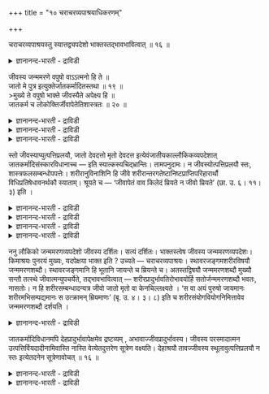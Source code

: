 +++
title = "१० चराचरव्यपाश्रयाधिकरणम्"

+++

चराचरव्यपाश्रयस्तु स्यात्तद्व्यपदेशो भाक्तस्तद्भावभावित्वात् ॥ १६ ॥  
<details><summary>ज्ञानानन्द-भारती - द्राविडी</summary>

सरासरव्यबाच्रयस्तु स्यात्तत्व्यबदेसो पाक्तस्तत्पावबावित्वात् ॥ १६ ॥
</details>

जीवस्य जन्ममरणे वपुषो वाऽऽत्मनो हि ते ॥  
जातो मे पुत्र इत्युक्तेर्जातकर्मादितस्तथा ॥ १९ ॥  
\>मुख्ये ते वपुषो भाक्ते जीवस्यैते अपेक्ष्य हि ॥  
जातकर्म च लोकोक्तिर्जीवापेतेतिशास्त्रतः ॥ २० ॥  
<details><summary>ज्ञानानन्द-भारती - द्राविडी</summary>

--वैयासिक-न्यायमाला
</details>

<details><summary>ज्ञानानन्द-भारती - द्राविडी</summary>

पिऱप्पु इऱप्पु इरण्डुम् जीवऩुक्का? सरीरत्तिऱ्का? “ऎऩक्कु पुत्तिरऩ् पिऱन्दिरुक्किऱाऩ्” ऎऩ्ऱु (उलगत्तिल्) सॊल्वदिऩालुम्, अप्पडिये (सास्तिरत्तिल्) जादगर्मा मुदलियदु सॊल्लियिरुप् पदिऩालुम्, अवै इरण्डुम् आत्मावुक्कुत्ताऩ्।
</details>

<details><summary>ज्ञानानन्द-भारती - द्राविडी</summary>

अवैयिरण्डुम् सरीरत्तिऱ्कुत्ताऩ् मुक्कियमायुळ्ळवै, जीवऩुक्कु उबसारमाय्च् चॊल्लप्पडुबवै। (सरीरत्तिऱ्कुरिय) अवैगळैयबेक्षित्तु (सास्तिरत्तिल्) जादगर्मावुम्, उलगप् पेच्चुम् एऱ्पट्टिरुक्किऩ्ऱऩ। "जीवऩाल् विडप्पट्ट” ऎऩ्ऱु सास्तिरम् सॊल्वदाल्।
</details>

स्तो जीवस्याप्युत्पत्तिप्रलयौ, जातो देवदत्तो मृतो देवदत्त इत्येवंजातीयकाल्लौकिकव्यपदेशात् जातकर्मादिसंस्कारविधानाच्च — इति स्यात्कस्यचिद्भ्रान्तिः। तामपनुदामः। न जीवस्योत्पत्तिप्रलयौ स्तः, शास्त्रफलसम्बन्धोपपत्तेः। शरीरानुविनाशिनि हि जीवे शरीरान्तरगतेष्टानिष्टप्राप्तिपरिहारार्थौ विधिप्रतिषेधावनर्थकौ स्याताम्। श्रूयते च — ‘जीवापेतं वाव किलेदं म्रियते न जीवो म्रियते’ (छा. उ. ६। ११। ३) इति ।

<details><summary>ज्ञानानन्द-भारती - द्राविडी</summary>

इदुवरै तत्पदवाच्यमाऩ जगत्कारण ईसुवर स्वरूबत्तै निर्णयम् सॆय्वदऱ्काग पूदङ्गळैप् पऱ्ऱिच् चॊल्लुम् सुरुदिगळिल् काणप्पडुम् विरोदत् तिऱ्कु परिहारम् सॊऩ्ऩार्। इऩि पाद मुडिवुवरै त्वम् पदार्त्त सोदऩत्तिऱ्काग जीवऩैच् चॊल्लुम् सुरुदि कळिल् काणप्पडुम् विरोदम् पोक्कप्पडुगिऱदु।
</details>

<details><summary>ज्ञानानन्द-भारती - द्राविडी</summary>

सरीरम् उण्डागुम् पॊऴुदुम् नासमडैयुम् पॊऴुदुम् जीवऩुक्कु पिऱप्पुम् मरणमुमुण्डा इल्लैया ऎऩ्ऱु सन्देहम्। तेवदत्तऩ् पिऱन्दाऩ्। तेवदत्तऩ् इऱन्दाऩ् ऎऩ्ऱु उलग व्यवहारत्तिल् जीवऩुक्के पिऱवियुम् मरणमुम् सॊल्वदालुम्, पिऱन्दवुडऩ् जीवऩुक्कु जादगर्मा सॆय्युम्बडि सास्तिरत्तिल् सॊल्लियिरुप्पदालुम् जीवऩुक्कु पिऱवियुम् मरणमुम् उण्डु ऎऩ्ऱु पूर्वबक्षम्।
</details>

<details><summary>ज्ञानानन्द-भारती - द्राविडी</summary>

जीवऩुक्कु पिऱवियुम् मरणमुम् ऒप्पुक्कॊण्डाल् जीवऩ् ताऩ् सॆय्द पुण्य पाब कर्म पलऩ्गळै अऩुबविक्क मुडियादु। कर्माक्कळैच् चॆय्द जीवऩ् इऱन्दु विट्टबडियाल्, पुदिय सरीरत्तिल् पुदिय जीवऩ् पिऱन्दिरुक्किऱबडियाल्दाऩ् सॆय्याद कर्माक्कळिऩ् पलऩै इवऩ् अऩुबविक्कुम्बडि नेरिडुम्। आगवे सॆय्द कर्मा पलऩैक्कॊडुक्कामले नासमडैवदु, कर्मा इल्लामलेये पलऩ् एऱ्पडुवदु ऎऩ्ऱ तोषङ्गळ् एऱ्पडुम्। आगैयाल् जीवऩुक्कु पिऱवियुम् मरणमुम् किडैयादु। सरीरत्तिऱ्कुत्ताऩ् पिऱवियुम् मरणमुम्। इदैयॊट्टि सरीरत्तिलुळ्ळ जीवऩुक्कु कौणमाग पिऱवि मरणङ्गळैच् चॊल्गिऱार्गळ्। सरीरम् पिऱक्कुम् पॊऴुदुदाऩे जीवऩ् पिऱन्दाऩ् ऎऩ्ऱुम्, सरीरम् इऱन्दबॊऴुदु ताऩे इऱन्दाऩ् ऎऩ्ऱुम् सॊल्गिऱर्गळ्। वेऱु समयङ्गळिल् सॊल्वदिल्लैये इदऩाल् लोग व्यवहारम् कौणम्, सरीरम् पिऱक्कुम्बॊऴुदु ताऩ् अदैयॊट्टि जाद कर्मावै सास्तिरम् विदिक्किऱदु। जीवऩुक्कु पिऱप्पुम् मरणमुम् किडैयादु ऎऩ्ऱु स्पष्टमागवे सुरुदिगळ् कूऱुगिऩ्ऱऩ। आगैयाल् जीवऩुक्कु पिऱवि मरणङ्गळ् किडैयादु ऎऩ्ऱु सित्तान्दम्)।
</details>

<details><summary>ज्ञानानन्द-भारती - द्राविडी</summary>

तेवदत्तऩ् पिऱन्दाऩ्, तेवदत्तऩ् इऱन्दाऩ् ऎऩ्बदु पोलुळ्ळ उलगत्तिलुळ्ळ व्यबदेसत्तिऩालुम्, जादगर्मा मुदलाऩ संस्कारङ्गळ् विदिक्कप्पट्टिरुप् पदालुम्, जीवऩुक्कुम् उत्पत्तियुम्, पिरळयमुम् उण्डु ऎऩ्ऱु यारुक्कावदु पिरान्दि एऱ्पडलाम्। अदै विलक्कु किऱोम्। जीवऩुक्कु उत्पत्तियुम् पिरळयमुम् किडैयादु, सास्तिरत्तिल् सॊल्लिय पलऩुडैय सम्बन्दम् पॊरुन्द वेण्डियिरुप्पदाल्, सरीरत्तिऩ् कूडवे जीवऩुम् नासम् अडैवदायिरुन्दाल्, वेऱु सरीरत्तिलुळ्ळ वेण्डियदै अडैदल्, वेण्डाददैत् तडुत्तल् ऎऩ्बदै पिरयोजऩमायुडैय विदियुम् निषेदमुम् अर्त्तमऱ्ऱदाग आगिविडुम्। “जीवऩ् विलगिऩ इदु (सरीरम्) ताऩ् सागिऱदु, जीवऩ् सावदिल्लै" (सान्। VI।११-३) ऎऩ्ऱु सॊल्लप्पडुगिऱदु।
</details>

ननु लौकिको जन्ममरणव्यपदेशो जीवस्य दर्शितः। सत्यं दर्शितः। भाक्तस्त्वेष जीवस्य जन्ममरणव्यपदेशः। किमाश्रयः पुनरयं मुख्यः, यदपेक्षया भाक्त इति ? उच्यते — चराचरव्यपाश्रयः। स्थावरजङ्गमशरीरविषयौ जन्ममरणशब्दौ। स्थावरजङ्गमानि हि भूतानि जायन्ते च म्रियन्ते च। अतस्तद्विषयौ जन्ममरणशब्दौ मुख्यौ सन्तौ तत्स्थे जीवात्मन्युपचर्येते, तद्भावभावित्वात् — शरीरप्रादुर्भावतिरोभावयोर्हि सतोर्जन्ममरणशब्दौ भवतः, नासतोः। न हि शरीरसम्बन्धादन्यत्र जीवो जातो मृतो वा केनचिल्लक्ष्यते । ‘स वा अयं पुरुषो जायमानः शरीरमभिसम्पद्यमानः स उत्क्रामन् म्रियमाणः’ (बृ. उ. ४। ३। ८) इति च शरीरसंयोगवियोगनिमित्तावेव जन्ममरणशब्दौ दर्शयति ।

<details><summary>ज्ञानानन्द-भारती - द्राविडी</summary>

जीवऩुक्कु उलगत्तिलुळ्ळ पिऱप्पु, इऱप्पु ऎऩ्ऱ वियबदेसम् काट्टप्पट्टदे ऎऩ्ऱाल्, वास्तवम् काट्टप्पट्टदु। आऩाल् जीवऩुक्कुळ्ळ इन्द पिऱप्पु, इऱप्पु ऎऩ्ऱ व्यबदेसम् कौणम् ऎदै अबेक्षित्तु इदु कौणमागिऱदो अन्द मुक्यमाऩ वियबदेसम् ऎदै आच्रयित्तदु? सॊल्गिऱोम्। सरासरत्तै आसिरयित्तदु पिऱप्पु, इऱप्पु ऎऩ्ऱ सप्तङ्गळ् स्तावर मायुम् जङ्गममायुमुळ्ळ सरीरत्तै विषयमायुळ्ळवै। स्तावरजङ्गममायुळ्ळ पूदङ्गळ् अल्लवा पिऱक्किऩ्ऱऩ, इऱक्किऩ्ऱऩ? अदिऩाल् अवैगळै विषयमायुळ्ळ पिऱप्पु, इऱप्पु ऎऩ्ऱ सप्तङ्गळ् मुक्कियमाय् इरुप्पवैगळ् अवैगळिल् इरुक्किऱ जीवात्माविडम् उबसारमाग सॊल्लप्पडुगिऩ्ऱऩ। अवैयिरुक्कुम्बोदु इरुप्पदिऩाल् सरीरत्तिऱ्कु तोऱ्ऱमुम् मऱैवुम् इरुक्कुम् पे लवा पिऱप्पु, इऱप्पु ऎऩ्ऱ सप्तङ्गळ् एऱ्पडु किऩ्ऱऩ। इल्लाद पोदु इल्लै सरीर सम्बन्दत्तै विट्टु वेऱु वगैयिल् जीवऩ् पिऱन्दाऩ् ऎऩ्ऱो इऱन्दाऩ् ऎऩ्ऱो यारालुम् काणप्पडुवदिल्लैये? अन्द इन्द पुरुषऩ् सरीरत्तै अडैगिऱवऩ् पिऱप्पवऩागिऱाऩ्; वॆळिक्किळम्बुम् अवऩ् इऱप्पवऩ् आगिऱाऩ्" (पिरुहत्। IV। ३-८) ऎऩ्बदुम् सरीरत्तिऩ् सेर्क्कैयैयुम्, पिरिवैयुम् निमित्तमायुळ्ळदागवे पिऱप्पु, इऱप्पु ऎऩ्ऱ सप्तङ्गळै काट्टुगिऩ्ऱऩ।
</details>

जातकर्मादिविधानमपि देहप्रादुर्भावापेक्षमेव द्रष्टव्यम् , अभावाज्जीवप्रादुर्भावस्य। जीवस्य परस्मादात्मन उत्पत्तिर्वियदादीनामिवास्ति नास्ति वेत्येतदुत्तरेण सूत्रेण वक्ष्यति। देहाश्रयौ तावज्जीवस्य स्थूलावुत्पत्तिप्रलयौ न स्तः इत्येतदनेन सूत्रेणावोचत् ॥ १६ ॥

<details><summary>ज्ञानानन्द-भारती - द्राविडी</summary>

जादगर्मा मुदलाऩदै विदिप्पदुम् उण्डावदै अबेक्षित्तुत्ताऩ् ऎऩ्ऱु अऱियवेण्डुम्, जीवऩुक्कु उण्डावदु किडैयाददिऩाल्,
</details>

<details><summary>ज्ञानानन्द-भारती - द्राविडी</summary>

आगासम् मुदलियवैगळैप् पोल जीवऩुक्कु परमात्माविऩिडमिरुन्दु उत्पत्ति उण्डा, इल्लैया ऎऩ्बदै इदु मेल् सूत्तिरत्तिऩाल् सॊल्लप् पोगिऱार्। तेहत्तै आसिरयित्तुळ्ळ स्तूलमाऩ उत्पत्तियुम्, पिरळयमुम् जीवऩुक्कु किडैयादु ऎऩ्बदै इन्द सूत्रत्तिऩाल् सॊऩ्ऩार्।
</details>

